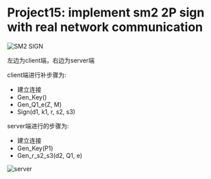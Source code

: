 # Project15: implement sm2 2P sign with real network communication

![SM2 SIGN](https://github.com/Star-Leeee/homework-group-120/assets/139939885/6701093f-f31b-4f1f-b01f-2c1f85501285)

左边为client端，右边为server端

client端进行补步骤为:

- 建立连接
- Gen_Key()
- Gen_Q1_e(Z, M)
- Sign(d1, k1, r, s2, s3)

server端进行的步骤为:

- 建立连接
- Gen_Key(P1)
- Gen_r_s2_s3(d2, Q1, e)

![server](https://github.com/Star-Leeee/homework-group-120/assets/139939885/7ec81e8f-4db8-470a-a6d5-77951c65b51a)

